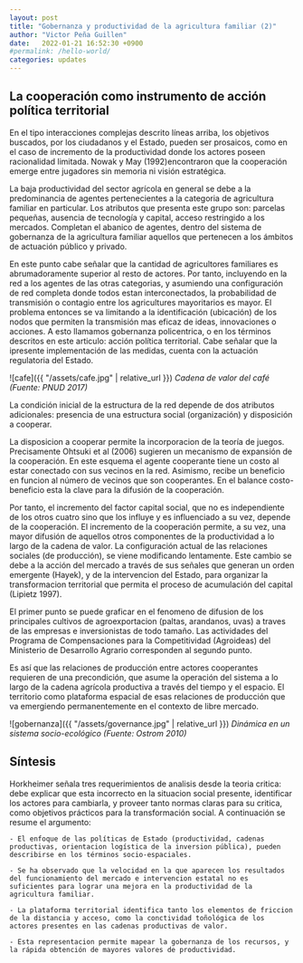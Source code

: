 ```yaml
---
layout: post
title: "Gobernanza y productividad de la agricultura familiar (2)"
author: "Victor Peña Guillen"
date:   2022-01-21 16:52:30 +0900
#permalink: /hello-world/
categories: updates
---
```


## La cooperación como instrumento de acción política territorial

En el tipo interacciones complejas descrito líneas arriba, los objetivos buscados, por los ciudadanos y el Estado, pueden ser prosaicos, como en el caso de incremento de la productividad donde los actores poseen racionalidad limitada.
Nowak y May (1992)encontraron que la cooperación emerge entre jugadores sin memoria ni visión estratégica.

La baja productividad del sector agrícola en general se debe a la predominancia de agentes pertenecientes a la categoria de agricultura familiar en particular.
Los atributos que presenta este grupo son: parcelas pequeñas, ausencia de tecnología y capital, acceso restringido a los mercados. Completan el abanico de agentes, dentro del sistema de gobernanza de la agricultura familiar aquellos que pertenecen a los ámbitos de actuación público y privado.

En este punto cabe señalar que la cantidad de agricultores familiares es abrumadoramente superior al resto de actores. Por tanto, incluyendo en la red a los agentes de las otras categorias, y asumiendo una configuración de red completa donde todos estan interconectados, la probabilidad de transmisión o contagio entre los agricultures mayoritarios es mayor.
El problema entonces se va limitando a la identificación (ubicación) de los nodos que permiten la transmisión mas eficaz de ideas, innovaciones o acciones. A esto llamamos gobernanza policentrica, o en los términos descritos en este articulo: acción política territorial. Cabe señalar que la ipresente implementación de las medidas, cuenta con la actuación regulatoria del Estado.

![cafe]({{ "/assets/cafe.jpg" | relative_url }})
*Cadena de valor del café (Fuente: PNUD 2017)*

La condición inicial de la estructura de la red depende de dos atributos adicionales: presencia de una estructura social (organización) y disposición a cooperar.

La disposicion a cooperar permite la incorporacion de la teoría de juegos.
Precisamente Ohtsuki et al (2006) sugieren un mecanismo de expansión de la cooperación. En este esquema el agente cooperante tiene un costo al estar conectado con sus vecinos en la red. Asimismo, recibe un beneficio en funcion al número de vecinos que son cooperantes. En el balance costo-beneficio esta la clave para la difusión de la cooperación.

Por tanto, el incremento del factor capital social, que no es independiente de los otros cuatro sino que los influye y es influenciado a su vez, depende de la cooperación.
El incremento de la cooperación permite, a su vez, una mayor difusión de aquellos otros componentes de la productividad a lo largo de la cadena de valor.
La configuración actual de las relaciones sociales (de producción), se viene modificando lentamente. Este cambio se debe a la acción del mercado a través de sus señales que generan un orden emergente (Hayek), y de la intervencion del Estado, para organizar la transformacion territorial que permita el proceso de acumulación del capital (Lipietz 1997).

El primer punto se puede graficar en el fenomeno de difusion de los principales cultivos de agroexportacion (paltas, arandanos, uvas) a traves de las empresas e inversionistas de todo tamaño. Las actividades del Programa de Compensaciones para la Competitividad (Agroideas) del Ministerio de Desarrollo Agrario corresponden al segundo punto.

Es así que las relaciones de producción entre actores cooperantes requieren de una precondición, que asume la operación del sistema a lo largo de la cadena agrícola productiva a través del tiempo y el espacio. El territorio como plataforma espacial de esas relaciones de producción que va emergiendo permanentemente en el contexto de libre mercado.

![gobernanza]({{ "/assets/governance.jpg" | relative_url }})
*Dinámica en un sistema socio-ecológico (Fuente: Ostrom 2010)*

## Síntesis

Horkheimer señala tres requerimientos de analisis desde la teoria critica: debe explicar que esta incorrecto en la situacion social presente, identificar los actores para cambiarla, y proveer tanto normas claras para su critica, como objetivos prácticos para la transformación social. A continuación se resume el argumento:

    - El enfoque de las políticas de Estado (productividad, cadenas productivas, orientacion logística de la inversion pública), pueden describirse en los términos socio-espaciales. 
    
    - Se ha observado que la velocidad en la que aparecen los resultados del funcionamiento del mercado e intervencion estatal no es suficientes para lograr una mejora en la productividad de la agricultura familiar.

    - La plataforma territorial identifica tanto los elementos de friccion de la distancia y acceso, como la conctividad toñológica de los actores presentes en las cadenas productivas de valor.
    
    - Esta representacion permite mapear la gobernanza de los recursos, y la rápida obtención de mayores valores de productividad.
